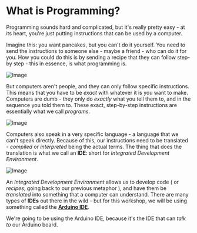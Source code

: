# What is Programming?

Programming sounds hard and complicated, but it's really pretty easy - at its heart, you're just putting instructions that can be used by a computer.

Imagine this: you want pancakes, but you can't do it yourself. You need to send the instructions to someone else - maybe a friend -  who can do it for you. How you could do this is by sending a recipe that they can follow step-by step - this in essence, is what programming is.

![Image][1-1-1-recipe]

But computers aren't people, and they can only follow specific instructions. This means that you have to be *exact* with whatever it is you want to make. Computers are dumb - they only do *exactly* what you tell them to, and in the sequence you told them to. These exact, step-by-step instructions are essentially what we call *programs*.

![Image][1-1-2-instructions]

Computers also speak in a very specific language - a language that we can't speak directly. Because of this, our instructions need to be translated - *compiled* or *interpreted* being the actual terms. The thing that does the translation is what we call an **IDE**: short for *Integrated Development Environment*.

![Image][1-1-3-translator]

An *Integrated Development Environment* allows us to develop code ( or *recipes*, going back to our previous metaphor ), and have them be *translated* into something that a computer can understand. There are many types of **IDEs** out there in the wild - but for this workshop, we will be using something called the [**Arduino IDE**](https://www.arduino.cc/en/Main/Software).

We're going to be using the Arduino IDE, because it's the IDE that can *talk to* our Arduino board.


[1-1-1-recipe]: https://raw.githubusercontent.com/OutbackHack/outbackhack-module/master/images/1-1/1-1-recipe.jpg
[1-1-2-instructions]: https://raw.githubusercontent.com/OutbackHack/outbackhack-module/master/images/1-1/1-2-instructions.jpg
[1-1-3-translator]: https://raw.githubusercontent.com/OutbackHack/outbackhack-module/master/images/1-1/1-3-translator.jpg
